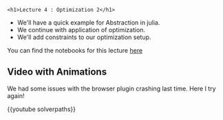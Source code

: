 ~~~
<h1>Lecture 4 : Optimization 2</h1>
~~~


* We'll have a quick example for Abstraction in julia.
* We continue with application of optimization.
* We'll add constraints to our optimization setup.



You can find the notebooks for this lecture [here](https://github.com/floswald/NumericalMethods/tree/master/lecture_notebooks/week4)

## Video with Animations

We had some issues with the browser plugin crashing last time. Here I try again!

{{youtube solverpaths}}